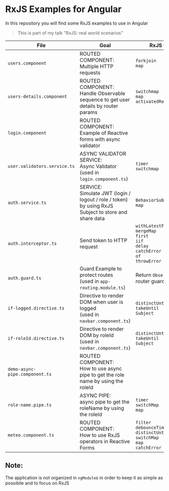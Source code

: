 # RxJS Examples for Angular

In this repository you will find some RxJS examples to use in Angular

> This is part of my talk "RxJS: real world scenarios"

| File      | Goal  | RxJS topic
| ----------- | ----------- | ----------- |
| `users.component` | ROUTED COMPONENT: <br>Multiple HTTP requests  |  `forkjoin` <br> `map` |
| `users-details.component` | ROUTED COMPONENT: <br> Handle Observable sequence to get user details by router params|  `switchmap` <br> `map` <br> `activatedRoute.params` |
| `login.component` | ROUTED COMPONENT: <br> Example of Reactive forms with async validator |  |
| `user.validators.service.ts`  | ASYNC VALIDATOR SERVICE: <br>Async Validator<br> (used in `login.component.ts`)   |`timer` <br> `switchmap`       | 
| `auth.service.ts`   | SERVICE: <br>Simulate JWT (login / logout / role / token) by using RxJS Subject to store and share data |   `BehaviorSubject` <br> `map`  
| `auth.interceptor.ts`   | Send token to HTTP request |   `withLatestFrom` <br> `mergeMap` <br> `first` <br> `iif` <br> `delay` <br> `catchError` <br> `of` <br> `throwError`  
| `auth.guard.ts` |  Guard Example to protect routes <br> (used in `app-routing.module.ts`)         | Return `Observable`s in router guards| 
| `if-logged.directive.ts`   | Directive to render DOM when user is logged <br> (used in `navbar.component.ts`)| `distinctUntilChanged` <br> `takeUntil` <br> `Subject`| 
| `if-roleId.directive.ts`   | Directive to render DOM by roleId <br> (used in `navbar.component.ts`) | `distinctUntilChanged` <br> `takeUntil` <br> `Subject`| 
| `demo-async-pipe.component.ts` | ROUTED COMPONENT: <br> How to use async pipe to get the role name by using the roleId |  |
| `role-name.pipe.ts` | ASYNC PIPE: <br> async pipe to get the roleName by using the roleId |  `timer` <br> `switchMap` <br> `map` |
| `meteo.component.ts`   | ROUTED COMPONENT: <br> How to use RxJS operators in Reactive Forms| `filter` <br> `debounceTime` <br> `distinctUntilChanged` <br> `switchMap` <br> `map` <br> `catchError` <br> | 

## Note:

The application is not organized in `ngModule`s in order to keep it as simple as possibile and to focus on RxJS
